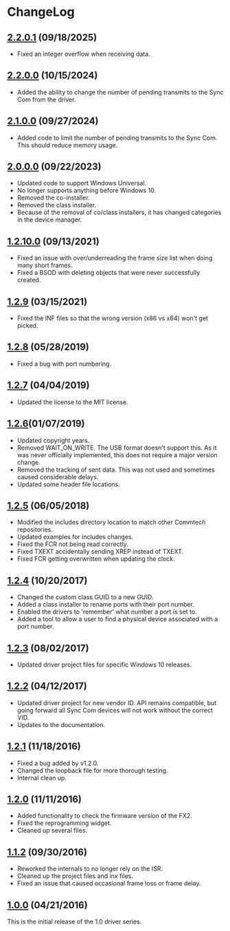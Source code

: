 # ChangeLog

## [2.2.0.1](https://github.com/commtech/synccom-windows/releases/tag/v2.2.0.1) (09/18/2025)
- Fixed an integer overflow when receiving data.

## [2.2.0.0](https://github.com/commtech/synccom-windows/releases/tag/v2.2.0.0) (10/15/2024)
- Added the ability to change the number of pending transmits to the Sync Com from the driver.

## [2.1.0.0](https://github.com/commtech/synccom-windows/releases/tag/v2.1.0.0) (09/27/2024)
- Added code to limit the number of pending transmits to the Sync Com. This should reduce memory usage.

## [2.0.0.0](https://github.com/commtech/synccom-windows/releases/tag/v2.0.0.0) (09/22/2023)
- Updated code to support Windows Universal.
- No longer supports anything before Windows 10.
- Removed the co-installer.
- Removed the class installer.
- Because of the removal of co/class installers, it has changed categories in the device manager.

## [1.2.10.0](https://github.com/commtech/synccom-windows/releases/tag/v1.2.10.0) (09/13/2021)
- Fixed an issue with over/underreading the frame size list when doing many short frames.
- Fixed a BSOD with deleting objects that were never successfully created.

## [1.2.9](https://github.com/commtech/synccom-windows/releases/tag/v1.2.9) (03/15/2021)
- Fixed the INF files so that the wrong version (x86 vs x64) won't get picked.

## [1.2.8](https://github.com/commtech/synccom-windows/releases/tag/v1.2.8) (05/28/2019)
- Fixed a bug with port numbering.

## [1.2.7](https://github.com/commtech/synccom-windows/releases/tag/v1.2.7) (04/04/2019)
- Updated the license to the MIT license.

## [1.2.6](Unreleased)(01/07/2019)
- Updated copyright years.
- Removed WAIT_ON_WRITE. The USB format doesn't support this. As it was never officially implemented, this does not require a major version change.
- Removed the tracking of sent data. This was not used and sometimes caused considerable delays.
- Updated some header file locations.

## [1.2.5](https://github.com/commtech/synccom-windows/releases/tag/v1.2.5) (06/05/2018)
- Modified the includes directory location to match other Commtech repositories.
- Updated examples for includes changes.
- Fixed the FCR not being read correctly.
- Fixed TXEXT accidentally sending XREP instead of TXEXT.
- Fixed FCR getting overwritten when updating the clock.

## [1.2.4](https://github.com/commtech/synccom-windows/releases/tag/v1.2.4) (10/20/2017)
- Changed the custom class GUID to a new GUID.
- Added a class installer to rename ports with their port number.
- Enabled the drivers to 'remember' what number a port is set to.
- Added a tool to allow a user to find a physical device associated with a port number.

## [1.2.3](https://github.com/commtech/synccom-windows/releases/tag/v1.2.3) (08/02/2017)
- Updated driver project files for specific Windows 10 releases.

## [1.2.2](https://github.com/commtech/synccom-windows/releases/tag/v1.2.2) (04/12/2017)
- Updated driver project for new vendor ID. API remains compatible, but going forward all Sync Com devices will not work without the correct VID.
- Updates to the documentation.

## [1.2.1](https://github.com/commtech/synccom-windows/releases/tag/v1.2.1) (11/18/2016)
- Fixed a bug added by v1.2.0.
- Changed the loopback file for more thorough testing.
- Internal clean up.

## [1.2.0](https://github.com/commtech/synccom-windows/releases/tag/v1.2.0) (11/11/2016)
- Added functionality to check the firmware version of the FX2.
- Fixed the reprogramming widget.
- Cleaned up several files.

## [1.1.2](https://github.com/commtech/synccom-windows/releases/tag/v1.1.2) (09/30/2016)
- Reworked the internals to no longer rely on the ISR.
- Cleaned up the project files and inx files.
- Fixed an issue that caused occasional frame loss or frame delay.

## [1.0.0](https://github.com/commtech/synccom-windows/releases/tag/v1.0.0) (04/21/2016)
This is the initial release of the 1.0 driver series.

